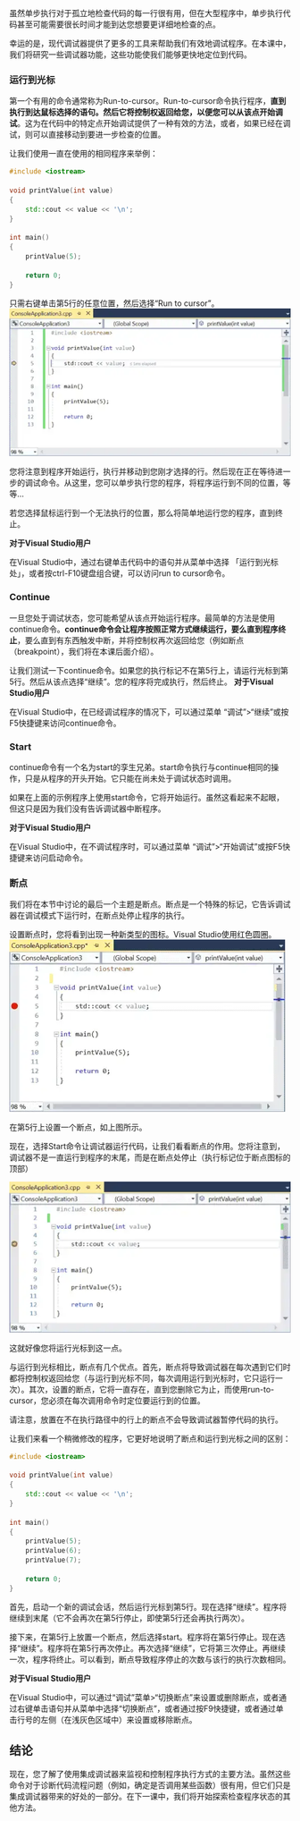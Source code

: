 虽然单步执行对于孤立地检查代码的每一行很有用，但在大型程序中，单步执行代码甚至可能需要很长时间才能到达您想要更详细地检查的点。

幸运的是，现代调试器提供了更多的工具来帮助我们有效地调试程序。在本课中，我们将研究一些调试器功能，这些功能使我们能够更快地定位到代码。

### 运行到光标
第一个有用的命令通常称为Run-to-cursor。Run-to-cursor命令执行程序，**直到执行到达鼠标选择的语句。然后它将控制权返回给您，以便您可以从该点开始调试**。这为在代码中的特定点开始调试提供了一种有效的方法，或者，如果已经在调试，则可以直接移动到要进一步检查的位置。

让我们使用一直在使用的相同程序来举例：

```C++
#include <iostream>

void printValue(int value)
{
    std::cout << value << '\n';
}

int main()
{
    printValue(5);

    return 0;
}
```
只需右键单击第5行的任意位置，然后选择“Run to cursor”。
![](asserts/Pasted%20image%2020250809155843.png)

您将注意到程序开始运行，执行并移动到您刚才选择的行。然后现在正在等待进一步的调试命令。从这里，您可以单步执行您的程序，将程序运行到不同的位置，等等…

若您选择鼠标运行到一个无法执行的位置，那么将简单地运行您的程序，直到终止。



**对于Visual Studio用户**

在Visual Studio中，通过右键单击代码中的语句并从菜单中选择 「运行到光标处」，或者按ctrl-F10键盘组合键，可以访问run to cursor命令。


### Continue

一旦您处于调试状态，您可能希望从该点开始运行程序。最简单的方法是使用continue命令。**continue命令会让程序按照正常方式继续运行，要么直到程序终止**，要么直到有东西触发中断，并将控制权再次返回给您（例如断点（breakpoint），我们将在本课后面介绍）。

让我们测试一下continue命令。如果您的执行标记不在第5行上，请运行光标到第5行。然后从该点选择“继续”。您的程序将完成执行，然后终止。
**对于Visual Studio用户**

在Visual Studio中，在已经调试程序的情况下，可以通过菜单 “调试”>“继续”或按F5快捷键来访问continue命令。

### Start
continue命令有一个名为start的孪生兄弟。start命令执行与continue相同的操作，只是从程序的开头开始。它只能在尚未处于调试状态时调用。

如果在上面的示例程序上使用start命令，它将开始运行。虽然这看起来不起眼，但这只是因为我们没有告诉调试器中断程序。

**对于Visual Studio用户**

在Visual Studio中，在不调试程序时，可以通过菜单 “调试”>“开始调试”或按F5快捷键来访问启动命令。

### 断点
我们将在本节中讨论的最后一个主题是断点。断点是一个特殊的标记，它告诉调试器在调试模式下运行时，在断点处停止程序的执行。

设置断点时，您将看到出现一种新类型的图标。Visual Studio使用红色圆圈。
![](asserts/Pasted%20image%2020250809160044.png)

在第5行上设置一个断点，如上图所示。

现在，选择Start命令让调试器运行代码，让我们看看断点的作用。您将注意到，调试器不是一直运行到程序的末尾，而是在断点处停止（执行标记位于断点图标的顶部）

![](asserts/Pasted%20image%2020250809160145.png)

这就好像您将运行光标到这一点。

与运行到光标相比，断点有几个优点。首先，断点将导致调试器在每次遇到它们时都将控制权返回给您（与运行到光标不同，每次调用运行到光标时，它只运行一次）。其次，设置的断点，它将一直存在，直到您删除它为止，而使用run-to-cursor，您必须在每次调用命令时定位要运行到的位置。

请注意，放置在不在执行路径中的行上的断点不会导致调试器暂停代码的执行。

让我们来看一个稍微修改的程序，它更好地说明了断点和运行到光标之间的区别：

```C++
#include <iostream>

void printValue(int value)
{
    std::cout << value << '\n';
}

int main()
{
    printValue(5);
    printValue(6);
    printValue(7);

    return 0;
}
```

首先，启动一个新的调试会话，然后运行光标到第5行。现在选择“继续”。程序将继续到末尾（它不会再次在第5行停止，即使第5行还会再执行两次）。

接下来，在第5行上放置一个断点，然后选择start。程序将在第5行停止。现在选择“继续”。程序将在第5行再次停止。再次选择“继续”，它将第三次停止。再继续一次，程序将终止。可以看到，断点导致程序停止的次数与该行的执行次数相同。

**对于Visual Studio用户**

在Visual Studio中，可以通过“调试”菜单>“切换断点”来设置或删除断点，或者通过右键单击语句并从菜单中选择“切换断点”，或者通过按F9快捷键，或者通过单击行号的左侧（在浅灰色区域中）来设置或移除断点。


## 结论

现在，您了解了使用集成调试器来监视和控制程序执行方式的主要方法。虽然这些命令对于诊断代码流程问题（例如，确定是否调用某些函数）很有用，但它们只是集成调试器带来的好处的一部分。在下一课中，我们将开始探索检查程序状态的其他方法。

